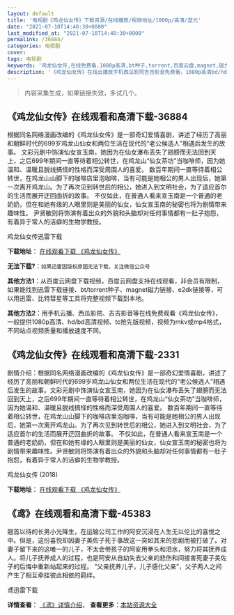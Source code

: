```yaml
---
layout: default
title: '电视剧《鸡龙仙女传》下载资源/在线播放/视频地址/1080p/高清/蓝光'
date: "2021-07-10T14:40:30+0800"
last_modified_at: "2021-07-10T14:40:30+0800"
permalink: /36884/
categories: 电视剧
cover:
tags: 电视剧
keywords: '鸡龙仙女传,在线免费看,1080p高清,bt种子,torrent,百度云盘,magnet,磁力链,迅雷下载资源'
description: '《鸡龙仙女传》在线云播放手机西瓜影院吉吉影音免费看，1080p高清bd/hd未删减完整版和tc抢先枪版，mkv/mp4格式，附带bt/torrent种子、magnet/磁力链、百度云盘、网盘资源迅雷下载链接'
---
```


>内容采集生成，如果链接失效，多试几个。


## 《鸡龙仙女传》在线观看和高清下载-36884

根据同名网络漫画改编的《鸡龙仙女传》是一部奇幻爱情喜剧，讲述了经历了高丽和朝鲜时代的699岁鸡龙山仙女和两位生活在现代的“老公候选人”相遇后发生的故事。 文彩元剧中饰演仙女宣玉南，她因为在仙女瀑布丢失了翅膀而无法回到天上，之后699年期间一直等待着相公转世，在鸡龙山“仙女茶坊”当咖啡师，因为她温和、温暖且脱线搞怪的性格而深受周围人的喜爱。 数百年期间一直等待着相公转世，在鸡龙山山脚下的咖啡店里泡咖啡，当有可能是她相公的男人出现后，她第一次离开鸡龙山。为了再次见到转世后的相公，她进入到文明社会，为了适应首尔的生活而展开迂回曲折的故事。 不仅如此，在普通人看来宣玉南是一个普通的老奶奶，但在和她有缘的人眼里则是美丽的仙女，仙女宣玉南的秘密也将为剧情带来趣味性。 尹贤敏则将饰演有着出众的外貌和头脑却对任何事情都有一肚子抱怨，有着异于常人的洁癖的生物学教授。


鸡龙仙女传迅雷下载

**下载地址**： [在线观看下载 《鸡龙仙女传》](https://www.993dy.com//vod-detail-id-31752.html) 


**无法下载?**：`如果迅雷因版权原因无法下载，关注微信公众号 `

**其他方法1**：从百度云网盘下载视频，百度云网盘支持在线观看，非会员有限制，如果能找到迅雷下载链接、bt/torrent种子、magnet磁力链接、e2dk链接等，可以用迅雷、比特彗星等工具将完整视频下载到本地。

**其他方法2**：用手机云播、西瓜影院、吉吉影音等在线免费观看《鸡龙仙女传》，一般提供1080p高清、hd/bd高清视频、tc抢先版视频，视频为mkv或mp4格式，不同站点视频质量和播放速度不同。


## 《鸡龙仙女传》在线观看和高清下载-2331

剧情介绍：根据同名网络漫画改编的《鸡龙仙女传》是一部奇幻爱情喜剧，讲述了经历了高丽和朝鲜时代的699岁鸡龙山仙女和两位生活在现代的“老公候选人”相遇后发生的故事。文彩元剧中饰演仙女宣玉南，她因为在仙女瀑布丢失了翅膀而无法回到天上，之后699年期间一直等待着相公转世，在鸡龙山“仙女茶坊”当咖啡师，因为她温和、温暖且脱线搞怪的性格而深受周围人的喜爱。 数百年期间一直等待着相公转世，在鸡龙山山脚下的咖啡店里泡咖啡，当有可能是她相公的男人出现后，她第一次离开鸡龙山。为了再次见到转世后的相公，她进入到文明社会，为了适应首尔的生活而展开迂回曲折的故事。 不仅如此，在普通人看来宣玉南是一个普通的老奶奶，但在和她有缘的人眼里则是美丽的仙女，仙女宣玉南的秘密也将为剧情带来趣味性。尹贤敏则将饰演有着出众的外貌和头脑却对任何事情都有一肚子抱怨，有着异于常人的洁癖的生物学教授。


鸡龙仙女传 (2018)

**下载地址**： [在线观看下载 《鸡龙仙女传》](https://www.btbtdy.me/btdy/dy13891.html) 


## 《鸢》在线观看和高清下载-45383

翘首以待的长男小光降生，在运输公司工作的阿安沉浸在人生无以伦比的喜悦之中。但是，这份喜悦却因妻子美佐子死于事故这一突如其来的悲剧而被打破了。对妻子留下来的这唯一的儿子，不太会带孩子的阿安用拳头和泪水，努力将其抚养成人。将儿子抚养成人的过程，也是阿安从自幼失去父亲的悲伤和间接害死妻子美佐子的后悔中重新站起来的过程。 “父亲抚养儿子，儿子感化父亲&rdquo;，父子两人之间产生了相互牵挂彼此相依的羁绊。


鸢迅雷下载

**详情查看**： [《鸢》详情介绍](/movie/45383/)， **查看更多**：[本站资源大全](/movie/t/all/)

